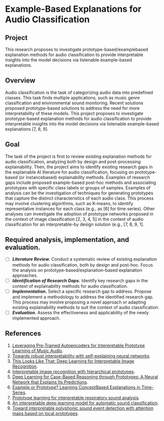# Example-Based Explanations for Audio Classification

## Project
This research proposes to investigate prototype-based/examplebased explanation methods for audio classification to provide interpretable insights into the model decisions via listenable example-based explanations.


## Overview 
Audio classification is the task of categorizing audio data into predefined classes. This task finds multiple applications, such as music genre classification and environmental sound monitoring. Recent solutions proposed prototype-based solutions to address the need for more interpretability of these models. This project proposes to investigate prototype-based explanation methods for audio classification to provide interpretable insights into the model decisions via listenable example-based explanations [7, 8, 9].

## Goal 
The task of the project is first to review existing explanation methods for audio classification, analyzing both by design and post-processing explainability. Then, the project aims to identify existing research gaps in the explainable AI literature for audio classification, focusing on prototype-based (or instancebased) explainability methods. Examples of research gaps include proposed example-based post-hoc methods and associating prototypes with specific class labels or groups of samples. Examples of analysis can be the investigation of techniques for generating prototypes that capture the distinct characteristics of each audio class. This process may involve clustering algorithms, such as K-means, to identify representative instances for each class (e.g., as [6] for time series). Other analyses can investigate the adoption of prototype networks proposed in the context of image classification [2, 3, 4, 5] in the context of audio classification for an interpretable-by design solution (e.g., [7, 8, 9, 1].

## Required analysis, implementation, and evaluation.
- [ ] ***Literature Review.*** Conduct a systematic review of existing explanation methods for audio classification, both by design and post-hoc. Focus the analysis on prototype-based/explanation-based explanation approaches.
- [ ] ***Identification of Research Gaps.*** Identify key research gaps in the context of explainability methods for audio classification.
- [ ] ***Implementation.*** Select a specific research gap to address. Propose and implement a methodology to address the identified research gap. This process may involve proposing a novel approach or adapting existing explainability methods to suit the context of audio classification.
- [ ] ***Evaluation.*** Assess the effectiveness and applicability of the newly implemented approach.

## References
1. [Leveraging Pre-Trained Autoencoders for Interpretable Prototype Learning of Music Audio](https://arxiv.org/pdf/2402.09318).
2. [Towards robust interpretability with self-explaining neural networks](https://arxiv.org/pdf/1806.07538).
3. [This Looks Like That: Deep Learning for Interpretable Image Recognition](https://arxiv.org/pdf/1806.10574).
4. [Interpretable image recognition with hierarchical prototypes](https://arxiv.org/pdf/1906.10651).
5. [Deep Learning for Case-Based Reasoning through Prototypes: A Neural Network that Explains Its Predictions](https://arxiv.org/pdf/1710.04806).
6. [Example or Prototype? Learning ConceptBased Explanations in Time-Series](https://proceedings.mlr.press/v189/obermair23a/obermair23a.pdf).
7. [Prototype learning for interpretable respiratory sound analysis](https://arxiv.org/pdf/2110.03536).
8. [An interpretable deep learning model for automatic sound classification](https://www.semanticscholar.org/reader/102c62fa64530f14da1b782e92c47b42bcfa6cca).
9. [Toward interpretable polyphonic sound event detection with attention maps based on local prototypes](https://repositori.upf.edu/bitstream/handle/10230/49196/Zinemanas_DCASE2021tow.pdf?sequence=1&isAllowed=y).
   

